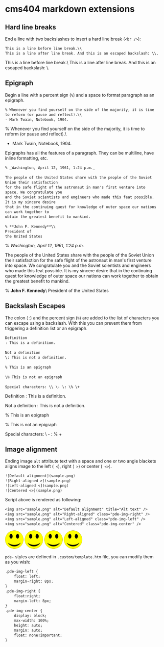 # cms404 markdown extensions

## Hard line breaks

End a line with two backslashes to insert a hard line break (`<br />`):

```
This is a line before line break.\\
This is a line after line break. And this is an escaped backslash: \\.
```

This is a line before line break.\\
This is a line after line break. And this is an escaped backslash: \\.

## Epigraph

Begin a line with a percent sign (`%`) and a space to format paragraph as an epigraph.

```
% Whenever you find yourself on the side of the majority, it is time to reform (or pause and reflect).\\
- Mark Twain, Notebook, 1904.
```

% Whenever you find yourself on the side of the majority, it is time to reform (or pause and reflect).\\
- Mark Twain, Notebook, 1904.

Epigraphs has all the features of a paragraph. They can be multiline, have inline formatting, etc.

```
% _Washington, April 12, 1961, 1:24 p.m._

The people of the United States share with the people of the Soviet Union their satisfaction
for the safe flight of the astronaut in man's first venture into space. We congratulate you
and the Soviet scientists and engineers who made this feat possible. It is my sincere desire
that in the continuing quest for knowledge of outer space our nations can work together to
obtain the greatest benefit to mankind.

% **John F. Kennedy**\\
President of
the United States
```

% _Washington, April 12, 1961, 1:24 p.m._

The people of the United States share with the people of the Soviet Union their satisfaction
for the safe flight of the astronaut in man's first venture into space. We congratulate you
and the Soviet scientists and engineers who made this feat possible. It is my sincere desire
that in the continuing quest for knowledge of outer space our nations can work together to
obtain the greatest benefit to mankind.

% **John F. Kennedy**\\
President of
the United States

## Backslash Escapes

The colon (`:`) and the percent sign (`%`) are added to the list of characters you can escape using a backslash.
With this you can prevent them from triggering a definition list or an epigraph.

```
Definition
: This is a definition.

Not a definition
\: This is not a definition.

% This is an epigraph

\% This is not an epigraph

Special characters: \\ \- \: \% \+
```

Definition
: This is a definition.

Not a definition
\: This is not a definition.

% This is an epigraph

\% This is not an epigraph

Special characters: \\ \- \: \% \+

## Image alignment

Ending image `alt` attribute text with a space and one or two angle blackets aligns image to the left (` <`), right (` >`) or center (` <>`).

```
![Default alignment](sample.png)
![Right-aligned >](sample.png)
![Left-aligned <](sample.png)
![Centered <>](sample.png)
```

Script above is rendered as following:

```
<img src="sample.png" alt="Default alignment" title="Alt text" />
<img src="sample.png" alt="Right-aligned" class="pde-img-right" />
<img src="sample.png" alt="Left-aligned" class="pde-img-left" />
<img src="sample.png" alt="Centered" class="pde-img-center" />
```

![Default alignment](sample.png)
![Right-aligned >](sample.png)
![Left-aligned <](sample.png)
![Centered <>](sample.png)

`pde-` styles are defined in `.custom/template.htm` file, you can modify them as you wish:

```
.pde-img-left {
    float: left;
    margin-right: 8px;
}
.pde-img-right {
    float:right;
    margin-left: 8px;
}
.pde-img-center {
    display: block;
    max-width: 100%;
    height: auto;
    margin: auto;
    float: none!important;
}
```
